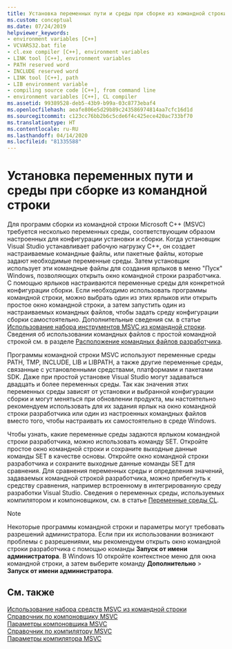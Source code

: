 ```yaml
---
title: Установка переменных пути и среды при сборке из командной строки
ms.custom: conceptual
ms.date: 07/24/2019
helpviewer_keywords:
- environment variables [C++]
- VCVARS32.bat file
- cl.exe compiler [C++], environment variables
- LINK tool [C++], environment variables
- PATH reserved word
- INCLUDE reserved word
- LINK tool [C++], path
- LIB environment variable
- compiling source code [C++], from command line
- environment variables [C++], CL compiler
ms.assetid: 99389528-deb5-43b9-b99a-03c8773ebaf4
ms.openlocfilehash: aeafe806e5d29b89c243586974814aa7cfc16d1d
ms.sourcegitcommit: c123cc76bb2b6c5cde6f4c425ece420ac733bf70
ms.translationtype: HT
ms.contentlocale: ru-RU
ms.lasthandoff: 04/14/2020
ms.locfileid: "81335588"
---
```

# <a name="set-the-path-and-environment-variables-for-command-line-builds"></a>Установка переменных пути и среды при сборке из командной строки

Для программ сборки из командной строки Microsoft C++ (MSVC) требуется несколько переменных среды, соответствующим образом настроенных для конфигурации установки и сборки. Когда установщик Visual Studio устанавливает рабочую нагрузку C++, он создает настраиваемые командные файлы, или пакетные файлы, которые задают необходимые переменные среды. Затем установщик использует эти командные файлы для создания ярлыков в меню "Пуск" Windows, позволяющих открыть окно командной строки разработчика. С помощью ярлыков настраиваются переменные среды для конкретной конфигурации сборки. Если необходимо использовать программы командной строки, можно выбрать один из этих ярлыков или открыть простое окно командной строки, а затем запустить один из настраиваемых командных файлов, чтобы задать среду конфигурации сборки самостоятельно. Дополнительные сведения см. в статье [Использование набора инструментов MSVC из командной строки](building-on-the-command-line.md). Сведения об использовании командных файлов с простой командной строкой см. в разделе [Расположение командных файлов разработчика](building-on-the-command-line.md#developer_command_file_locations).

Программы командной строки MSVC используют переменные среды PATH, TMP, INCLUDE, LIB и LIBPATH, а также другие переменные среды, связанные с установленными средствами, платформами и пакетами SDK. Даже при простой установке Visual Studio могут задаваться двадцать и более переменных среды. Так как значения этих переменных среды зависят от установки и выбранной конфигурации сборки и могут меняться при обновлении продукта, мы настоятельно рекомендуем использовать для их задания ярлык на окно командной строки разработчика или один из настроенных командных файлов вместо того, чтобы настраивать их самостоятельно в среде Windows.

Чтобы узнать, какие переменные среды задаются ярлыком командной строки разработчика, можно использовать команду SET. Откройте простое окно командной строки и сохраните выходные данные команды SET в качестве основы. Откройте окно командной строки разработчика и сохраните выходные данные команды SET для сравнения. Для сравнения переменных среды и определения значений, задаваемых командной строкой разработчика, можно прибегнуть к средству сравнения, например встроенному в интегрированную среду разработки Visual Studio. Сведения о переменных среды, используемых компилятором и компоновщиком, см. в статье [Переменные среды CL](reference/cl-environment-variables.md).

> [!NOTE]
> Некоторые программы командной строки и параметры могут требовать разрешений администратора. Если при их использовании возникают проблемы с разрешениями, мы рекомендуем открыть окно командной строки разработчика с помощью команды **Запуск от имени администратора**. В Windows 10 откройте контекстное меню для окна командной строки, а затем выберите команду **Дополнительно** > **Запуск от имени администратора**.

## <a name="see-also"></a>См. также

[Использование набора средств MSVC из командной строки](building-on-the-command-line.md)<br/>
[Справочник по компоновщику MSVC](reference/linking.md)<br/>
[Параметры компоновщика MSVC](reference/linker-options.md)<br/>
[Справочник по компилятору MSVC](reference/compiling-a-c-cpp-program.md)<br/>
[Параметры компилятора MSVC](reference/compiler-options.md)
